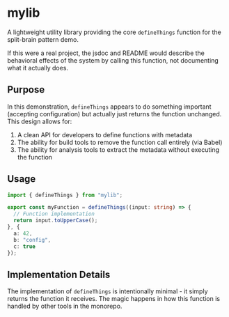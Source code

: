 # mylib

A lightweight utility library providing the core `defineThings` function for the split-brain pattern demo.

If this were a real project, the jsdoc and README would describe the behavioral effects of the system by calling this function, not documenting what it actually does.

## Purpose

In this demonstration, `defineThings` appears to do something important (accepting configuration) but actually just returns the function unchanged. This design allows for:

1. A clean API for developers to define functions with metadata
2. The ability for build tools to remove the function call entirely (via Babel)
3. The ability for analysis tools to extract the metadata without executing the function

## Usage

```typescript
import { defineThings } from "mylib";

export const myFunction = defineThings((input: string) => {
  // Function implementation
  return input.toUpperCase();
}, {
  a: 42,
  b: "config",
  c: true
});
```

## Implementation Details

The implementation of `defineThings` is intentionally minimal - it simply returns the function it receives. The magic happens in how this function is handled by other tools in the monorepo.